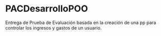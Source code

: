 # PACDesarrolloPOO

Entrega de Prueba de Evaluación basada en la creación de una pp para controlar los ingresos y gastos de un usuario.
